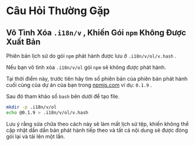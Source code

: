 # Câu Hỏi Thường Gặp

## Vô Tình Xóa `.i18n/v` , Khiến Gói `npm` Không Được Xuất Bản

Phiên bản lịch sử do gói `npm` phát hành được lưu ở `.i18n/v/ol/v.hash` .

Nếu bạn vô tình xóa `.i18n/v/ol` gói `npm` sẽ không được phát hành.

Tại thời điểm này, trước tiên hãy tìm số phiên bản của phiên bản phát hành cuối cùng của dự án của bạn trong [npmjs.com](//npmjs.com) ví dụ: `0.1.9` .

Sau đó tham khảo số `bash` bên dưới để tạo file.

```bash
mkdir -p .i18n/v/ol
echo @0.1.9 > .i18n/v/ol/v.hash
```

Lưu ý rằng sửa chữa theo cách này sẽ làm mất lịch sử tệp, khiến không thể cập nhật dần dần bản phát hành tiếp theo và tất cả nội dung sẽ được đóng gói lại và tải lên một lần.